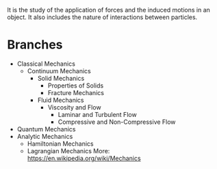 It is the study of the application of forces and the induced motions in an object. It also includes the nature of interactions between particles.
# Branches
- Classical Mechanics
	- Continuum Mechanics
		- Solid Mechanics
			- Properties of Solids
			- Fracture Mechanics
		- Fluid Mechanics
			- Viscosity and Flow
				- Laminar and Turbulent Flow
				- Compressive and Non-Compressive Flow
- Quantum Mechanics
- Analytic Mechanics
	- Hamiltonian Mechanics
	- Lagrangian Mechanics
More: https://en.wikipedia.org/wiki/Mechanics